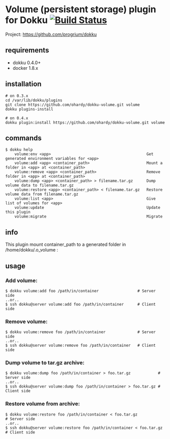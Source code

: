 # Volume (persistent storage) plugin for Dokku [![Build Status](https://img.shields.io/travis/ohardy/dokku-volume.svg?branch=master "Build Status")](https://travis-ci.org/ohardy/dokku-volume)

Project: https://github.com/progrium/dokku

## requirements

- dokku 0.4.0+
- docker 1.8.x

## installation

```shell
# on 0.3.x
cd /var/lib/dokku/plugins
git clone https://github.com/ohardy/dokku-volume.git volume
dokku plugins-install

# on 0.4.x
dokku plugin:install https://github.com/ohardy/dokku-volume.git volume
```

## commands
```
$ dokku help
    volume:env <app>                                          Get generated environment variables for <app>
    volume:add <app> <container_path>                         Mount a folder in <app> at <container_path>
    volume:remove <app> <container_path>                      Remove folder in <app> at <container_path>
    volume:dump <app> <container_path> > filename.tar.gz      Dump volume data to filename.tar.gz
    volume:restore <app> <container_path> < filename.tar.gz   Restore volume data from filename.tar.gz
    volume:list <app>                                         Give list of volumes for <app>
    volume:update                                             Update this plugin
    volume:migrate                                            Migrate
```

## info
This plugin mount container_path to a generated folder in /home/dokku/.o_volume :

## usage

### Add volume:
```
$ dokku volume:add foo /path/in/container                 # Server side
..or..
$ ssh dokku@server volume:add foo /path/in/container      # Client side

```

### Remove volume:
```
$ dokku volume:remove foo /path/in/container              # Server side
..or..
$ ssh dokku@server volume:remove foo /path/in/container   # Client side

```

### Dump volume to tar.gz archive:
```
$ dokku volume:dump foo /path/in/container > foo.tar.gz            # Server side
..or..
$ ssh dokku@server volume:dump foo /path/in/container > foo.tar.gz # Client side
```

### Restore volume from archive:
```
$ dokku volume:restore foo /path/in/container < foo.tar.gz            # Server side
..or..
$ ssh dokku@server volume:restore foo /path/in/container < foo.tar.gz # Client side
```
